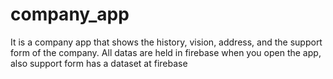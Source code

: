 # company_app
It is a company app that shows the history, vision, address, and the support form of the company. All datas are held in firebase when you open the app, also support form has a dataset at firebase 
